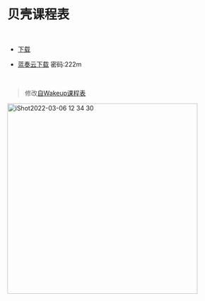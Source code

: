 # 贝壳课程表

<br>

- [下载](https://github.com/Airmole/shellbox-schedule-kotlin/releases/tag/v1.0.1#:~:text=shellbox_schedule_1_0_1.apk)


- [蓝奏云下载](https://wwp.lanzouq.com/b02ovxzgh) 密码:222m


<br>

> 修改[自Wakeup课程表](https://github.com/YZune/WakeupSchedule_Kotlin)



<img width="430" alt="iShot2022-03-06 12 34 30" src="https://user-images.githubusercontent.com/20333663/156909378-b558c45d-f71d-4fe5-84b6-95844dd2d7fe.png">
